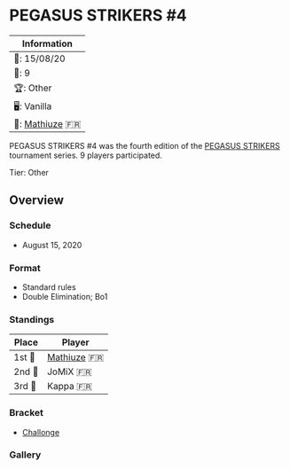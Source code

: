 # PEGASUS STRIKERS #4

|Information|
|-|
|:calendar:: 15/08/20|
|:busts_in_silhouette:: 9|
|:trophy:: Other|
|:desktop_computer:: Vanilla|
|:1st_place_medal:: [Mathiuze](../../players/french/mathiuze.md) :fr:|

PEGASUS STRIKERS #4 was the fourth edition of the [PEGASUS STRIKERS](pegasusmain.md)
tournament series. 9 players participated.

Tier: Other

## Overview

### Schedule
- August 15, 2020

### Format
- Standard rules
- Double Elimination; Bo1

### Standings

|Place|Player|
|-|-|
|1st :1st_place_medal:|[Mathiuze](../../players/french/mathiuze.md) :fr:|
|2nd :2nd_place_medal:|JoMiX :fr:|
|3rd :3rd_place_medal:|Kappa :fr:|

### Bracket
- [Challonge](https://challonge.com/Strikers2013_4)

### Gallery